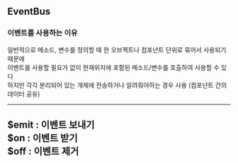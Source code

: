 ## EventBus

### 이벤트를 사용하는 이유
일반적으로 메소드, 변수를 정의할 때 한 오브젝트나 컴포넌트 단위로 묶어서 사용되기 때문에 <br />
이벤트를 사용할 필요가 없이 현재위치에 포함된 메소드/변수를 호출하여 사용할 수 있다 <br />
하지만 각각 분리되어 있는 개체에 전송하거나 알려줘야하는 경우 사용 (컴포넌트 간의 데이터 공유)

-----------------
$emit : 이벤트 보내기 <br />
$on : 이벤트 받기 <br />
$off : 이벤트 제거
-----------------